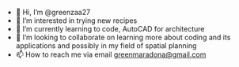 - 👋 Hi, I’m @greenzaa27
- 👀 I’m interested in trying new recipes
- 🌱 I’m currently learning to code, AutoCAD for architecture
- 💞️ I’m looking to collaborate on learning more about coding and its applications and possibly in my field of spatial planning
- 📫 How to reach me via email greenmaradona@gmail.com

<!---
greenzaa27/greenzaa27 is a ✨ special ✨ repository because its `README.md` (this file) appears on your GitHub profile.
You can click the Preview link to take a look at your changes.
--->
